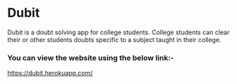 # Dubit
Dubit is a doubt solving app for college students. College students can clear their or other students doubts specific to a subject taught in their college. 


### You can view the website using the below link:-

https://dubit.herokuapp.com/
